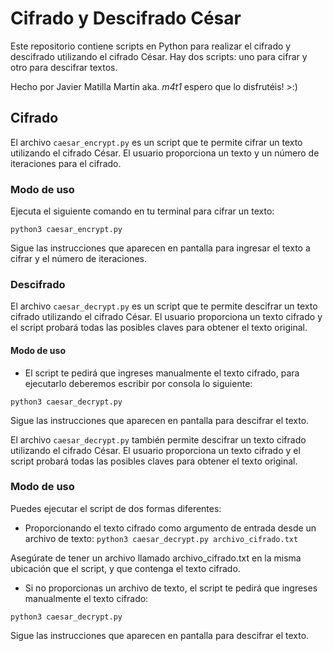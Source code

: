 # Cifrado y Descifrado César

Este repositorio contiene scripts en Python para realizar el cifrado y descifrado utilizando el cifrado César. Hay dos scripts: uno para cifrar y otro para descifrar textos.

Hecho por Javier Matilla Martín aka. _m4t1_ espero que lo disfrutéis! >:)

## Cifrado

El archivo `caesar_encrypt.py` es un script que te permite cifrar un texto utilizando el cifrado César. El usuario proporciona un texto y un número de iteraciones para el cifrado.

### Modo de uso

Ejecuta el siguiente comando en tu terminal para cifrar un texto:


`python3 caesar_encrypt.py`

Sigue las instrucciones que aparecen en pantalla para ingresar el texto a cifrar y el número de iteraciones.

### Descifrado

El archivo `caesar_decrypt.py` es un script que te permite descifrar un texto cifrado utilizando el cifrado César. El usuario proporciona un texto cifrado y el script probará todas las posibles claves para obtener el texto original.

#### Modo de uso


- El script te pedirá que ingreses manualmente el texto cifrado, para ejecutarlo deberemos escribir por consola lo siguiente:

`python3 caesar_decrypt.py`

Sigue las instrucciones que aparecen en pantalla para descifrar el texto.

El archivo `caesar_decrypt.py` también permite descifrar un texto cifrado utilizando el cifrado César. El usuario proporciona un texto cifrado y el script probará todas las posibles claves para obtener el texto original.

### Modo de uso

Puedes ejecutar el script de dos formas diferentes:

- Proporcionando el texto cifrado como argumento de entrada desde un archivo de texto: `python3 caesar_decrypt.py archivo_cifrado.txt`

Asegúrate de tener un archivo llamado archivo_cifrado.txt en la misma ubicación que el script, y que contenga el texto cifrado.

- Si no proporcionas un archivo de texto, el script te pedirá que ingreses manualmente el texto cifrado:

`python3 caesar_decrypt.py`

Sigue las instrucciones que aparecen en pantalla para descifrar el texto.

